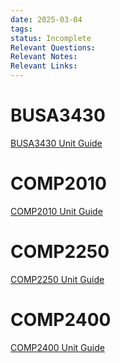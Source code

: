 ```yaml
---
date: 2025-03-04
tags: 
status: Incomplete
Relevant Questions: 
Relevant Notes: 
Relevant Links:
---
```

# BUSA3430
[BUSA3430 Unit Guide](https://unitguides.mq.edu.au/unit_offerings/167937/unit_guide)



# COMP2010
[COMP2010 Unit Guide](https://unitguides.mq.edu.au/unit_offerings/168379/unit_guide)



# COMP2250
[COMP2250 Unit Guide](https://unitguides.mq.edu.au/unit_offerings/171532/unit_guide)



# COMP2400
[COMP2400 Unit Guide](https://unitguides.mq.edu.au/unit_offerings/171517/unit_guide?full_code=COMP2400_FHFYR_2025)


